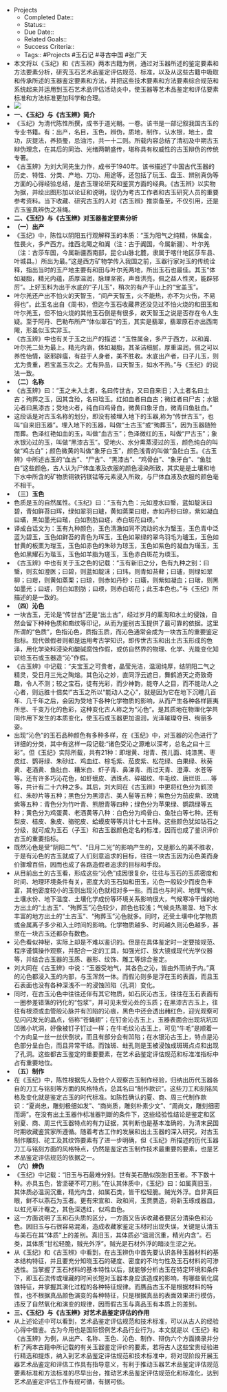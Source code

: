 - Projects
    - Completed Date::
    - Status::
    - Due Date::
    - Related Goals::
    - Success Criteria:: 
    - Tags:: #Projects #玉石记 #寻古中国 #张广天
- 本文将以《玉纪》和《古玉辨》两本古籍为例，通过对玉器所述的鉴定要素和方法要素分析，研究玉石艺术品鉴定评估规范、标准，以及从这些古籍中吸取和传承所述的玉器鉴定要素和方法，并把这些技术要素和方法要素综合规范和系统起来并运用到玉石艺术品评估活动炎中，使玉器等艺术品鉴定和评估要素标准和方法标准更加科学和合理。
- ![](https://nimg.ws.126.net/?url=http%3A%2F%2Fdingyue.ws.126.net%2F2022%2F0623%2F8ee62193j00rdxsgb000fc000jo007zm.jpg&thumbnail=660x2147483647&quality=80&type=jpg)
- **一、《玉纪》与《古玉辨》简介**
- 《玉纪》为清代陈性所撰，成书于道光朝。一卷。该书是一部记叙我国古玉的专业书籍。有：出产，名目，玉色，辨伪，质地，制作，认水银，地土，盘功，灰提法，养损璺，忌油污，共一十二则。所载内容总结了清初及中期古玉辩伪理念，在其后的同治、光绪两朝盛传，堪称具有权威性的古玉辩伪的传统专著。
- 《古玉辨》为刘大同先生力作，成书于1940年。该书描述了中国古代玉器的历史、特性、分类、产地、刀功、用途等，还包括了玩玉、盘玉、辨别真伪等方面的心得经验总结，是古玉理论研究和鉴赏方面的经典。《古玉辨》以实物为据，并绘出图形加以论证和说明，现仍为考古工作者和古玉研究人员的重要参考资料。当下收藏、研究古玉的人对《古玉辨》推崇备至，不仅引用，还是古玉鉴真辨伪之准绳。
- **二、《玉纪》与《古玉辨》对玉器鉴定要素分析**
- **（一）出产**
- 《玉纪》中，陈性以阴阳五行观解释玉的本质：“玉为阳气之纯精，体属金，性畏火，多产西方。维西北陬之和阗（注：古于阗国，今属新疆）、叶尔羌（注：古莎车国，今属新疆西南部，昆仑山脉北麓，隶属于喀什地区莎车县、叶城县。）所出为最。”这是西方矿物学传入我国之前，玉器行家对玉的传统诠释，指出当时的玉产地主要有和田与叶尔羌两地，所出玉石也最佳。其玉“体如凝脂，精光内蕴，质厚温润，脉理坚密，声音洪亮，佩之益人性灵，能辟邪厉”。上好玉料为出于水底的“子儿玉”，稍次的有产于山上的“宝盖玉”。
- 叶尔羌还产出不怕火的天智玉，“间产天智玉，火不能热，亦不为火伤，不易得也”。此玉名出自《周书》，但迄今玉石收藏界还没见过不怕火烧的和田玉和叶尔羌玉，但不怕火烧的其他玉石倒是有很多，故天智玉之说是否存在令人生疑。至于阿丹、巴勒布所产“体似翠石”的玉，其实是翡翠，翡翠原石亦出西南陬，形虽似玉实非玉。
- 《古玉辨》中也有关于玉之出产的描述：“玉性属金，多产于西方，以和阗、叶尔羌二处为最上。精光内涵，体如凝脂，其圣洁细腻，厚重温润，佩之可以养性怡情，驱邪辟瘟，有益于人身者，美不胜收。水底出产者，曰子儿玉，则尤为贵重，若宝盖玉次之。尤有异品，曰天智玉，如水不热。”与《玉纪》的说法一致。
- **（二）名称**
- 《古玉辨》曰：“玉之未入土者，名曰传世古，又曰自来旧；入土者名曰土古；殉葬之玉，因其含殓，名曰琀玉。红如血者曰血古；微红者曰尸古；水银沁者曰黑漆古；受地火者，纯白曰鸡骨白，微黄曰象牙白，微青曰鱼肚白。”
- 这段话是对古玉名称的划分，即没有被埋入地下的玉器,称为“传世古玉”，也叫“自来旧玉器”。埋入地下的玉器，叫做“土古玉”或“殉葬玉”，因为玉器随殓而葬。色泽红艳如血的玉，叫做“血古玉”；色泽微红的玉，叫做“尸古玉”；象水银沁过的玉，叫做“黑漆古玉”。受地火、水分熏蒸浸过的玉，颜色纯白的叫做“鸡古白”；颜色微黄的叫做“象牙白玉”，颜色浅青的叫做“鱼肚白玉。《古玉辨》中所述古玉的“血古”、“尸古”、“黑漆古”、“鸡骨白”、“象牙白”、“鱼肚白”这些颜色，古人认为尸体血液及衣服的颜色浸染所致，其实是是土壤和地下水中所含的矿物质铜铁钙镁锰等元素浸入所致，与尸体血液及衣服的颜色毫不相干。
- **（三）玉色**
- 色质是玉的自然属性。《玉纪》曰：“玉有九色：元如澄水曰瑿，蓝如靛沫曰碧，青如鲜苔曰珲，绿如翠羽曰瓐，黄如蒸栗曰玵，赤如丹砂曰琼，紫如凝血曰璊，黑如墨光曰瑎，白如割肪曰瑳，赤白斑花曰瑌。”
- 译成白话文为：玉有九种颜色，玉色清澈如同不流动的水为瑿玉，玉色青中泛蓝为碧玉，玉色如鲜苔的青色为珲玉，玉色如翠绿的翠鸟羽毛为瓐玉，玉色如甘黄的板栗为玵玉，玉色如赤色的朱砂为琼玉，玉色如紫色的凝血为璊玉，玉色如黑耀石为瑎玉，玉色如羊脂为瑳玉，玉色赤白斑花为瑌玉。
- 《古玉辨》中也有关于玉之色的记载：“玉有新旧之分，色有九种之别：曰瑿，则玄如澄医；曰碧，则蓝如靛沫；曰玮，则青如苔藓；曰瓐，则绿如翠柳；曰玵，则黄如蒸栗；曰琼，则赤如丹砂；曰璜，则紫如凝血；曰瑎，则黑如墨光；曰瑳，则白如割肪；曰瑌，则赤白斑花；此玉本色也。”与《玉纪》所描述的是一致的。
- **（四）沁色**
- 一块古玉，无论是“传世古”还是“出土古”，经过岁月的薰淘和水土的侵蚀，自然会留下种种色质和癍纹等印记，从而为鉴别古玉提供了最可靠的依据。这里所谓的“色质”，色指沁色，质指玉质，而沁色通常会成为一块古玉的重要鉴定指标。现代做假者则都是运用考古学知识，即传世古玉和出土古玉形成的色泽，用化学染料浸染和酸碱腐蚀作假，或仿自然界的物理、化学、光能变化知识给玉石或玉器造“沁”作假。
- 《古玉辨》中记载：“夫宝玉之可贵者，晶莹光洁，温润纯厚，结阴阳二气之精灵，受日月三光之陶熔。其色沁之妙，直同浮云遮日，舞鹤游天之奇致奇趣，令人不测；较之宝石，徒有光彩，而少神韵，能夺人之目，而不能动人之心者，则远胜十倍矣!”古玉之所以“能动人之心”，就是因为它在地下沉睡几百年、几千年之后，会因为受地下各种化学物质的影响，从而产生各种各样匪夷所思、千变万化的色彩，这种变化古人称之为“沁色”。是其质地在物理化学共同作用下发生的本质变化，使玉石或玉器更加温润，光泽璀璨夺目、绚丽多姿。
- 出现“沁色”的玉石品种颜色有多种多样，在《玉纪》中，对玉器的沁色进行了详细的分类，其中有这样一段记载:“诸色受沁之源难以深考，总名之曰十三彩”。但《玉纪》实际所载，共有21种：即坩黄、坩青、孩儿面、纯漆黑、枣皮红、鹦哥绿、朱砂红、鸡血红、棕毛紫、茄皮紫、松花绿、白果绿、秋葵黄、老酒黄、鱼肚白、糟米白、虾子青、鼻涕青、雨过天青、澄潭、水苍等等。还有许多巧沁花色，如虾蟆皮、洒珠点、碎磁纹、牛毛纹、唐烂斑……等等，共计有二十六种之多。其后，刘大同在《古玉辨》中更将红色分为鹤顶红、朱砂片等五种；黑色分为黑漆古、美人髻等五种；紫色分为茄皮紫、玫瑰紫等五种：青色分为竹叶青、熊胆青等四种；绿色分为苹果绿、鹦鹉绿等五种；黄色分为鸡蛋黄、老酒黄等八种：白色分为鸡骨白、鱼肚白等七种。还有梨皮、桔皮、象皮、骆驼皮、蛤蟆皮等等共计七十五种。这些颜色犹如钻石之分级，就可成为玉石（子玉）和古玉器颜色定名的标准，因而也成了鉴识评价古玉的重要指标。
- 既然沁色是受“阴阳二气”、“日月二光”的影响产生的，又是那么的美不胜收，于是有沁色的古玉就成了人们刻意追求的目标，往往一块古玉因为沁色美而身价骤增百倍，因而也成了各路造假者追求的目标和手段。
- 从目前出土的古玉看，形成这些“沁色”成因很复杂，往往与玉石的玉质密度和时间、地理环境条件有关，密度大的玉石如和田玉，沁色一般较少而皮色丰富，其他密度较小的玉则出现沁色就相对多一些。而且也与时间、地理气候、土壤水份、地下温度、土壤化学成份等环境关系影响很大，气候寒冷干燥的地方出土的“土古玉”、“殉葬玉”沁色较少，颜色也较浅；气候炎热潮湿、地下水丰富的地方出土的“土古玉”、“殉葬玉”沁色就多。同时，还受土壤中化学物质或金属离子多少和入土时间的影响。化学物质越多、时间越久则沁色越多，甚至在一块古玉还都杂有数色。
- 沁色看似神秘，实际上却是不难以鉴识的。但是在具体鉴定时一定要按规范、程序谨慎操作观察，并配合一定的工具，如强光灯、放大镜或现代光学仪器等，并结合古玉器的玉质、器形、纹饰、雕工等综合鉴定。
- 刘大同在《古玉辨》中说：“玉器受地气，其各色之沁，皆由外而纳于内。”真的沁色都浸入玉的内部，与玉浑然一体。而假沁则多是浮在玉的表面，而且玉石表面也没有各种深浅不一的浸蚀凹陷（孔洞）变化。
- 同时，在古玉沁色中往往还伴有其它物质，如石灰沁古玉，往往在玉石表面有一圈参差错落的钙化的“包浆”，并可见未受沁处的玉质；在黑漆古古玉上，往往有根须或血管般沁脉并有凹陷的沁痕，黑色中还会透出赭红色，迎光观察可见闪闪发光的晶点，俗称“苍蝇翅”；在钉金沁古玉上，玉器表面会出现坑坑凹凹微小坑洞，好像被钉子钉过一样；在牛毛纹沁古玉上，可见“牛毛”是顺着一个方向呈一丝一丝伏倒状，而且有部分会有凹陷；在水银沁古玉上，特点是沁色部分呈白色，而且异常干结。而蚀斑、蛀孔则是玉被浸蚀成斑斑点点和出现了孔洞。这些都古玉鉴定的重要要素，在艺术品鉴定评估规范和标准准指标中占有重要地位。
- **（五）制作**
- 在《玉纪》中，陈性根据先人及他个人观察古玉制作经验，归纳出历代玉器各自的刀工与铭刻等方面的风格特点，总其名曰“制作款识”。这些刀工和刻铭风格及变化就是鉴定古玉的时代标准。如陈性确认的夏、商、周三代制作款识：“夏尚忠，雕刻极细如发”、“商尚质，雕刻朴素少文”、“周尚文，雕刻细密而缛”。在没有出土玉器作标准器判断的条件下，这些经验性结论是鉴定和区别夏、商、周三代玉器特点的有力证据，其判断也是基本准确的，为清末民国时期收藏鉴赏家所遵循。随着考古工作的发展和出土玉器的深入研究，对古玉制作雕刻、砣工及其纹饰要素有了进一步明确，但《玉纪》所描述的历代玉器刀工与铭刻方面的风格特点，仍然是鉴定古玉制作技术最重要的要素，也是艺术品鉴定评估规范的依据之一。
- **（六）辨伪**
- 《玉纪》中记载：“旧玉与石最难分别。世有美石酷似脱胎旧玉者。不下数十种。亦具五色，皆坚硬不可刀削。”在认其体质中，《玉纪》曰：如属真旧玉，其体质必温润沉重，精光内含，如属石类，皆干松轻脆。贼光外浮。自非真巨眼，鲜不以燕石为玉者。更有宋宣和、政和间，玉贾赝造，将新玉琢成器皿，以虹光草汁罨之，其色深透红，似鸡血色。
- 这一方面说明了玉和石头质的区分，一方面又告诉收藏者要区分清染色和沁色。因旧玉与石很容易混淆，造成收藏家鉴定玉材时出现失误，关键是认清玉与美石在其“体质”上的差别。真旧玉，其体质必“温润沉重，精光内含”。石类，其体质“甘松轻脆，贼光外浮”。贼光是石材外浮的暗淡生涩之光。
- 从《玉纪》和《古玉辨》中看到，在古玉辨伪中首先要认识各种玉器材料的基本结构特征，并且要充分知晓玉石的硬度、密度的不均匀性及玉石材料的可渗透性。当掌握了玉石材料的基本特性以后，就能够分析古玉在特定环境和条件下，即玉石流传或埋藏的时间长短对玉器本身应该造成的影响，有哪些氧化腐蚀特征，并掌握其演化过程的各种特征规律。而赝品古玉不是根据材料的特性，也不根据真品颜色演变的各种特征，只是根据真品的表面效果进行模仿，违反了自然氧化和演变的规律，因而假古玉与真品玉有本质上的差别。
- **三、《玉纪》与《古玉辨》对艺术品鉴定评估的作用**
- 从上述论述中可以看到，艺术品鉴定评估规范和技术标准，可以从古人的经验心得中借鉴。古为今用也是国际惯例艺术品行业行为。本文就是以《玉纪》和《古玉辨》为例，从出产、名称、玉色、沁色、制作、辩伪六个方面摘录并分析了两本古籍中所记载的有关玉器鉴定评价的要素，若将古人这些宝贵经验进行精选和提炼，纳入到艺术品鉴定评估规范和技术标准中，将对现阶段开展玉器艺术品鉴定和评估工作具有指导意义，有利于推动玉器艺术品鉴定评估规范要素标准和方法标准的尽早出台，推动艺术品鉴定评估规范化和标准化，达到艺术品鉴定评估工作有规可循，有据可依。
